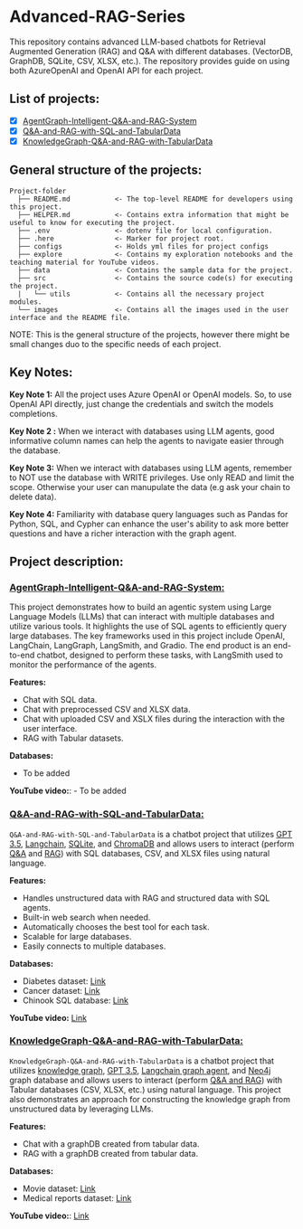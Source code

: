 # Advanced-RAG-Series
This repository contains advanced LLM-based chatbots for Retrieval Augmented Generation (RAG) and Q&A with different databases. (VectorDB, GraphDB, SQLite, CSV, XLSX, etc.). The repository provides guide on using both AzureOpenAI and OpenAI API for each project.

## List of projects:
- [x] [AgentGraph-Intelligent-Q&A-and-RAG-System](#AgentGraph-Intelligent-Q&A-and-RAG-System)
- [x] [Q&A-and-RAG-with-SQL-and-TabularData](#Q&A-and-RAG-with-SQL-and-TabularData)
- [x] [KnowledgeGraph-Q&A-and-RAG-with-TabularData](#KnowledgeGraph-Q&A-and-RAG-with-TabularData)

## General structure of the projects:

```
Project-folder
  ├── README.md           <- The top-level README for developers using this project.
  ├── HELPER.md           <- Contains extra information that might be useful to know for executing the project.
  ├── .env                <- dotenv file for local configuration.
  ├── .here               <- Marker for project root.
  ├── configs             <- Holds yml files for project configs
  ├── explore             <- Contains my exploration notebooks and the teaching material for YouTube videos. 
  ├── data                <- Contains the sample data for the project.
  ├── src                 <- Contains the source code(s) for executing the project.
  |   └── utils           <- Contains all the necessary project modules. 
  └── images              <- Contains all the images used in the user interface and the README file. 
```
NOTE: This is the general structure of the projects, however there might be small changes duo to the specific needs of each project.

## Key Notes:
**Key Note 1:** All the project uses Azure OpenAI or OpenAI models. So, to use OpenAI API directly, just change the credentials and switch the models completions.

**Key Note 2 :** When we interact with databases using LLM agents, good informative column names can help the agents to navigate easier through the database.

**Key Note 3:** When we interact with databases using LLM agents, remember to NOT use the database with WRITE privileges. Use only READ and limit the scope. Otherwise your user can manupulate the data (e.g ask your chain to delete data).

**Key Note 4:** Familiarity with database query languages such as Pandas for Python, SQL, and Cypher can enhance the user's ability to ask more better questions and have a richer interaction with the graph agent.

## Project description:
<!-- ========================================= -->
<!-- AgentGraph-Intelligent-Q&A-and-RAG-System -->
<!-- ========================================= -->
<a id="AgentGraph-Intelligent-Q&A-and-RAG-System"></a>
<h3><a style=" white-space:nowrap; " href="https://github.com/Farzad-R/Advanced-QA-and-RAG-Series/tree/main/AgentGraph-Intelligent-Q%26A-and-RAG-System"><b>AgentGraph-Intelligent-Q&A-and-RAG-System:</b></a></h3>

This project demonstrates how to build an agentic system using Large Language Models (LLMs) that can interact with multiple databases and utilize various tools. It highlights the use of SQL agents to efficiently query large databases. The key frameworks used in this project include OpenAI, LangChain, LangGraph, LangSmith, and Gradio. The end product is an end-to-end chatbot, designed to perform these tasks, with LangSmith used to monitor the performance of the agents.

**Features:**
- Chat with SQL data.
- Chat with preprocessed CSV and XLSX data.
- Chat with uploaded CSV and XSLX files during the interaction with the user interface.
- RAG with Tabular datasets.

**Databases:**
- To be added

**YouTube video:**: - To be added


<!-- ==================================== -->
<!-- Q&A-and-RAG-with-SQL-and-TabularData -->
<!-- ==================================== -->
<a id="Q&A-and-RAG-with-SQL-and-TabularData"></a>
<h3><a style=" white-space:nowrap; " href="https://github.com/Farzad-R/Advanced-RAG-Series/tree/main/Q&A-and-RAG-with-SQL-and-TabularData"><b>Q&A-and-RAG-with-SQL-and-TabularData:</b></a></h3>

`Q&A-and-RAG-with-SQL-and-TabularData` is a chatbot project that utilizes <u>GPT 3.5</u>, <u>Langchain</u>, <u>SQLite</u>, and <u>ChromaDB</u> and allows users to interact (perform <u>Q&A</u> and <u>RAG</u>) with SQL databases, CSV, and XLSX files using natural language.

**Features:**
- Handles unstructured data with RAG and structured data with SQL agents.
- Built-in web search when needed.
- Automatically chooses the best tool for each task.
- Scalable for large databases.
- Easily connects to multiple databases.

**Databases:**
- Diabetes dataset: [Link](https://www.kaggle.com/datasets/akshaydattatraykhare/diabetes-dataset?resource=download&select=diabetes.csv)
- Cancer dataset: [Link](https://www.kaggle.com/datasets/rohansahana/breast-cancer-dataset-for-beginners?select=train.csv)
- Chinook SQL database: [Link](https://database.guide/2-sample-databases-sqlite/)

**YouTube video:** [Link](https://youtu.be/ZtltjSjFPDg?si=YdIeYcFeP4yzTXKQ)

<!-- =========================================== -->
<!-- KnowledgeGraph-Q&A-and-RAG-with-TabularData -->
<!-- =========================================== -->
<a id="KnowledgeGraph-Q&A-and-RAG-with-TabularData"></a>
<h3><a style=" white-space:nowrap; " href="https://github.com/Farzad-R/Advanced-RAG-Series/tree/main/KnowledgeGraph-Q&A-and-RAG-with-TabularData"><b>KnowledgeGraph-Q&A-and-RAG-with-TabularData:</b></a></h3>

`KnowledgeGraph-Q&A-and-RAG-with-TabularData` is a chatbot project that utilizes <u>knowledge graph</u>, <u>GPT 3.5</u>, <u>Langchain graph agent</u>, and <u>Neo4j</u> graph database and allows users to interact (perform <u>Q&A and RAG</u>) with Tabular databases (CSV, XLSX, etc.) using natural language. This project also demonstrates an approach for constructing the knowledge graph from unstructured data by leveraging LLMs.

**Features:**
- Chat with a graphDB created from tabular data.
- RAG with a graphDB created from tabular data.

**Databases:**
- Movie dataset: [Link](https://raw.githubusercontent.com/tomasonjo/blog-datasets/main/movies/movies_small.csv)
- Medical reports dataset: [Link](https://github.com/neo4j-partners/neo4j-generative-ai-azure/tree/main/ingestion/data)

**YouTube video:**: [Link](https://youtu.be/3NP1llvtrbI?si=pcL3_StQvqjjnkm9)
